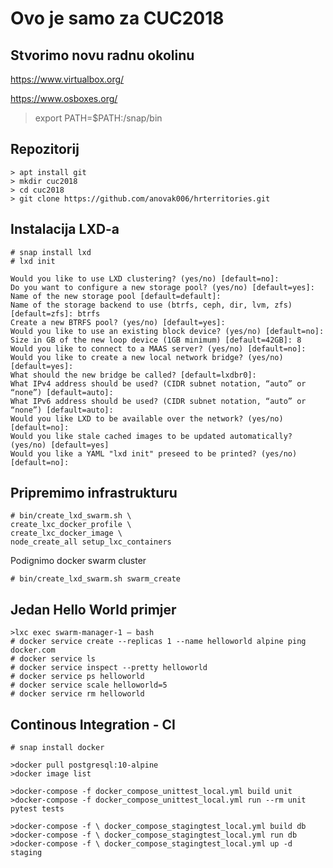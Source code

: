 # Ovo je samo za CUC2018

## Stvorimo novu radnu okolinu

https://www.virtualbox.org/

https://www.osboxes.org/

> export PATH=$PATH:/snap/bin

## Repozitorij

```
> apt install git
> mkdir cuc2018
> cd cuc2018
> git clone https://github.com/anovak006/hrterritories.git
```

## Instalacija LXD-a

```
# snap install lxd
# lxd init
```
```
Would you like to use LXD clustering? (yes/no) [default=no]:
Do you want to configure a new storage pool? (yes/no) [default=yes]:
Name of the new storage pool [default=default]:
Name of the storage backend to use (btrfs, ceph, dir, lvm, zfs) [default=zfs]: btrfs
Create a new BTRFS pool? (yes/no) [default=yes]:
Would you like to use an existing block device? (yes/no) [default=no]:
Size in GB of the new loop device (1GB minimum) [default=42GB]: 8
Would you like to connect to a MAAS server? (yes/no) [default=no]:
Would you like to create a new local network bridge? (yes/no) [default=yes]:
What should the new bridge be called? [default=lxdbr0]:
What IPv4 address should be used? (CIDR subnet notation, “auto” or “none”) [default=auto]:
What IPv6 address should be used? (CIDR subnet notation, “auto” or “none”) [default=auto]:
Would you like LXD to be available over the network? (yes/no) [default=no]:
Would you like stale cached images to be updated automatically? (yes/no) [default=yes]
Would you like a YAML "lxd init" preseed to be printed? (yes/no) [default=no]:
```

## Pripremimo infrastrukturu

```
# bin/create_lxd_swarm.sh \
create_lxc_docker_profile \
create_lxc_docker_image \
node_create_all setup_lxc_containers
```

Podignimo docker swarm cluster
```
# bin/create_lxd_swarm.sh swarm_create
```

## Jedan Hello World primjer

```
>lxc exec swarm-manager-1 – bash
# docker service create --replicas 1 --name helloworld alpine ping docker.com
# docker service ls
# docker service inspect --pretty helloworld
# docker service ps helloworld
# docker service scale helloworld=5
# docker service rm helloworld
```

## Continous Integration - CI

```
# snap install docker

>docker pull postgresql:10-alpine
>docker image list

>docker-compose -f docker_compose_unittest_local.yml build unit
>docker-compose -f docker_compose_unittest_local.yml run --rm unit pytest tests
```

```
>docker-compose -f \ docker_compose_stagingtest_local.yml build db
>docker-compose -f \ docker_compose_stagingtest_local.yml run db
>docker-compose -f \ docker_compose_stagingtest_local.yml up -d staging
```
